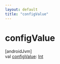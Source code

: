 ```yaml
---
layout: default
title: "configValue"
---
```


# configValue

[androidJvm]\
val [configValue](config-value.md): [Int](https://kotlinlang.org/api/core/kotlin-stdlib/kotlin/-int/index.html)